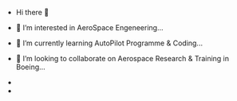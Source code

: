 - Hi there 👋
- 👀 I’m interested in AeroSpace Engeneering...
- 🛬 I’m currently learning AutoPilot Programme & Coding...
- 💞️ I’m looking to collaborate on Aerospace Research & Training in Boeing...
- 
  
- 

<!---
MV-SuryaPrakash/MV-SuryaPrakash is a ✨ special ✨ repository because its `README.md` (this file) appears on your GitHub profile.
You can click the Preview link to take a look at your changes.
--->
